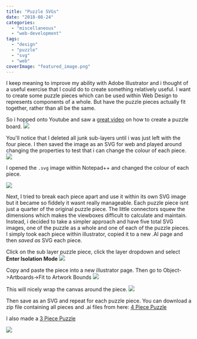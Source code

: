 ```yaml
---
title: "Puzzle SVGs"
date: "2018-08-24"
categories: 
  - "miscellaneous"
  - "web-development"
tags: 
  - "design"
  - "puzzle"
  - "svg"
  - "web"
coverImage: "featured_image.png"
---
```


I keep meaning to improve my ability with Adobe Illustrator and i thought of a useful exercise that I could do to create something relatively useful. I want to create some puzzle pieces which can be used within Web Design to represents components of a whole. But have the puzzle pieces actually fit together, rather than all be the same.

So i hopped onto Youtube and saw a [great video](https://www.youtube.com/watch?v=fGixlPetcGI&index=2&list=LLE_IzGrXcKdm7XbmXRexaCg&t=0s) on how to create a puzzle board.
![](/images/4-Piece.png)

You'll notice that I deleted all junk sub-layers until i was just left with the four piece. I then saved the image as an SVG for web and played around changing the properties to test that i can change the colour of each piece.
![](/images/save-options.png)

I opened the `.svg` image within Notepad++ and changed the colour of each piece.

![](/images/colour_change.png)

Next, I tried to break each piece apart and use it within its own SVG image but it became so fiddely it wasnt really manageable. Each puzzle piece isnt just a quarter of the original puzzle piece. The little connectors squew the dimensions which makes the viewboxes difficult to calculate and maintain. Instead, i decided to take a simpler approach and have five total SVG images, one of the puzzle as a whole and one of each of the puzzle pieces. I simply took each piece within illustrator, copied it to a new .AI page and then _saved as_ SVG each piece.

Click on the sub layer puzzle piece, click the layer dropdown and select **Enter Isolation Mode**
![](/images/enter-isolation-mode.png)

Copy and paste the piece into a new illustrator page. Then go to Object->Artboards->Fit to Artwork Bounds
![](/images/fit_to_artwork_bounds.png)

This will nicely wrap the canvas around the piece.
![](/images/fitted_page.png)

Then save as an SVG and repeat for each puzzle piece. You can download a zip file containing all pieces and .ai files from here: [4 Piece Puzzle](/assets/misc/4-Piece-Puzzle.zip)

I also made a [3 Piece Puzzle](/assets/misc/3-Piece-Puzzle.zip)

![](/images/3-Piece.png)